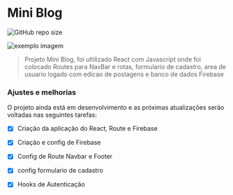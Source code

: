 # Mini Blog

<!---Esses são exemplos. Veja https://shields.io para outras pessoas ou para personalizar este conjunto de escudos. Você pode querer incluir dependências, status do projeto e informações de licença aqui--->

![GitHub repo size](https://img.shields.io/github/repo-size/iuricode/README-template?style=for-the-badge)

<img src="exemplo-image.png" alt="exemplo imagem">

> Projeto Mini Blog, foi ultilizado React com Javascript onde foi colocado Routes para NavBar e rotas, formulario de cadastro, area de usuario logado com edicao de postagens e banco de dados Firebase

### Ajustes e melhorias

O projeto ainda está em desenvolvimento e as próximas atualizações serão voltadas nas seguintes tarefas:

- [x] Criação da aplicação do React, Route e Firebase
- [x] Criação e config de Firebase
- [x] Config de Route Navbar e Footer
- [x] config formulario de cadastro
- [x] Hooks de Autenticação


